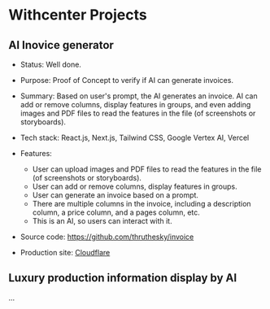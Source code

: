 # Withcenter Projects

## AI Inovice generator

- Status: Well done.

- Purpose: Proof of Concept to verify if AI can generate invoices.

- Summary: Based on user's prompt, the AI generates an invoice. AI can add or remove columns, display features in groups, and even adding images and PDF files to read the features in the file (of screenshots or storyboards).

- Tech stack: React.js, Next.js, Tailwind CSS, Google Vertex AI, Vercel

- Features:

  - User can upload images and PDF files to read the features in the file (of screenshots or storyboards).
  - User can add or remove columns, display features in groups.
  - User can generate an invoice based on a prompt.
  - There are multiple columns in the invoice, including a description column, a price column, and a pages column, etc.
  - This is an AI, so users can interact with it.

- Source code: https://github.com/thruthesky/invoice

- Production site: [Cloudflare](https://invoice-gen.withcenter.workers.dev/)

## Luxury production information display by AI

...
